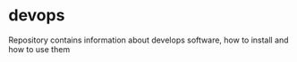# devops
Repository contains information about develops software, how to install and how to use them 
